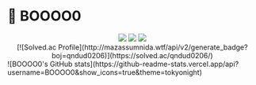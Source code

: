 # 👋 BOOOO0

<div align="center">
  <img src="https://img.shields.io/badge/javascript-F7DF1E?style=for-the-badge&logo=javascript&logoColor=black"> 
  <img src="https://img.shields.io/badge/react-61DAFB?style=for-the-badge&logo=react&logoColor=black">
  <img src="https://img.shields.io/badge/node.js-339933?style=for-the-badge&logo=Node.js&logoColor=white">
  <br/>
[![Solved.ac Profile](http://mazassumnida.wtf/api/v2/generate_badge?boj=qndud0206)](https://solved.ac/qndud0206/)
</div>
![BOOOO0's GitHub stats](https://github-readme-stats.vercel.app/api?username=BOOOO0&show_icons=true&theme=tokyonight)      
  

